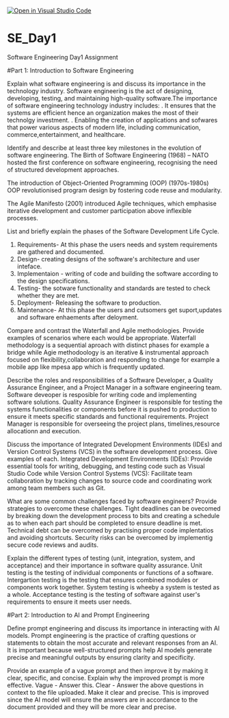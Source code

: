 [![Open in Visual Studio Code](https://classroom.github.com/assets/open-in-vscode-2e0aaae1b6195c2367325f4f02e2d04e9abb55f0b24a779b69b11b9e10269abc.svg)](https://classroom.github.com/online_ide?assignment_repo_id=18472463&assignment_repo_type=AssignmentRepo)
# SE_Day1
Software Engineering Day1 Assignment

#Part 1: Introduction to Software Engineering

Explain what software engineering is and discuss its importance in the technology industry.
Software engineering is the act of designing, developing, testing, and maintaining high-quality software.The importance of software engineering technology industry includes:
. It ensures that the systems are efficient hence an organization makes the most of their technolgy investment.
. Enabling the creation of applications and sofwares that power various aspects of modern life, including communication, commerce,entertainment, and healthcare.

Identify and describe at least three key milestones in the evolution of software engineering.
The Birth of Software Engineering (1968) – NATO hosted the first conference on software engineering, recognising the need of structured development approaches.

The introduction of Object-Oriented Programming (OOP) (1970s-1980s) OOP revolutionised program design by fostering code reuse and modularity.

The Agile Manifesto (2001) introduced Agile techniques, which emphasise iterative development and customer participation above inflexible processes.


List and briefly explain the phases of the Software Development Life Cycle.
1. Requirements- At this phase the users needs and system requirements are gathered and documented.
2. Design- creating designs of the software's architecture and user inteface.
3. Implementaion - writing of code and building the software according to the design specifications.
4. Testing- the sotware functionality and standards are tested to check whether they are met.
5. Deployment- Releasing the software to production.
6. Maintenance- At this phase the users and cutsomers get suport,updates and software enhaements after deloyment.

Compare and contrast the Waterfall and Agile methodologies. Provide examples of scenarios where each would be appropriate.
Waterfall methodology is a sequential aproach with distinct phases for example a bridge while Agie methodoology is an iterative & instrumental approach focused on flexibility,collaboration and responding to change for example a mobile app like mpesa app which is frequently updated.

Describe the roles and responsibilities of a Software Developer, a Quality Assurance Engineer, and a Project Manager in a software engineering team.
Software deveoper is resposible for writing code and implementing software solutions.
Quality Assurance Engineer is responsible for testing the systems functionalities or components before it is pushed to production to ensure it meets specific standards and functional requirements.
Project Manager is responsible for overseeing the project plans, timelines,resource allocationn and execution.

Discuss the importance of Integrated Development Environments (IDEs) and Version Control Systems (VCS) in the software development process. Give examples of each.
Integrated Development Environments (IDEs): Provide essential tools for writing, debugging, and testing code such as Visual Studio Code while Version Control Systems (VCS): Facilitate team collaboration by tracking changes to source code and coordinating work among team members such as Git.

What are some common challenges faced by software engineers? Provide strategies to overcome these challenges.
Tight deadlines can be ovecomed by breaking down the development process to bits and creating a schedule as to when each part should be completed to ensure deadline is met.
Technical debt can be overcomed by practising proper code implentatios and avoiding shortcuts.
Security risks can be overcomed by implementig secure code reviews and audits.

Explain the different types of testing (unit, integration, system, and acceptance) and their importance in software quality assurance.
Unit testing is the testing of individual components or functions of a software.
Intergartion testing is the testing that ensures combined modules or components work together.
System testing is wheeby a system is tested as a whole.
Acceptance testing is the testing of software against user's requirements to ensure it meets user needs.
  
#Part 2: Introduction to AI and Prompt Engineering

Define prompt engineering and discuss its importance in interacting with AI models.
Prompt engineering is the practice of crafting questions or statements to obtain the most accurate and relevant responses from an AI. It is important because well-structured prompts help AI models generate precise and meaningful outputs by ensuring clarity and specificity.

Provide an example of a vague prompt and then improve it by making it clear, specific, and concise. Explain why the improved prompt is more effective.
Vague - Answer this.
Clear - Answer the above questions in context to the file uploaded. Make it clear and precise. This is improved since the AI model will ensure the answers are in accordance to the document provided and they will be more clear and precise.

